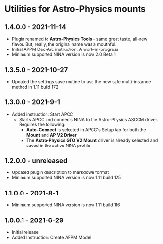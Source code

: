 ﻿# Utilities for Astro-Physics mounts

## 1.4.0.0 - 2021-11-14
* Plugin renamed to **Astro-Physics Tools** - same great taste, all-new flavor. But, really, the original name was a mouthful.
* Initial APPM Dec-Arc instruction. A work-in-progress
* Minimum supported NINA version is now 2.0 Beta 1

## 1.3.5.0 - 2021-10-27
* Updated the settings save routine to use the new safe multi-instance method in 1.11 build 172

## 1.3.0.0 - 2021-9-1
* Added instruction: Start APCC
    - Starts APCC and connects NINA to the Astro-Physics ASCOM driver. Requires the following:
        * **Auto-Connect** is selected in APCC's Setup tab for both the **Mount** and **AP V2 Driver**
        * The **Astro-Physics GTO V2 Mount** driver is already selected and saved in the active NINA profile

## 1.2.0.0 - unreleased
* Updated plugin description to markdown format
* Minimum supported NINA version is now 1.11 build 125

## 1.1.0.0 - 2021-8-1
* Minimum supported NINA version is now 1.11 build 116

## 1.0.0.1 - 2021-6-29

* Initial release
* Added Instruction: Create APPM Model